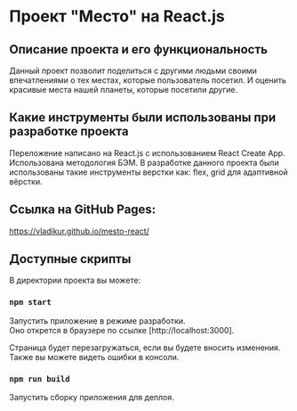 # Проект "Место" на React.js

## Описание проекта и его функциональность
Данный проект позволит поделиться с другими людьми своими впечатлениями о тех местах, которые пользователь посетил. И оценить красивые места нашей планеты, которые посетили другие.

## Какие инструменты были использованы при разработке проекта
Переложение написано на React.js с использованием React Create App. Использована методология БЭМ. В разработке данного проекта были использованы такие инструменты верстки как: flex, grid для адаптивной вёрстки.

## Ссылка на GitHub Pages:
https://vladikur.github.io/mesto-react/


## Доступные скрипты

В директории проекта вы можете:

### `npm start`

Запустить приложение в режиме разработки.\
Оно открется в браузере по ссылке [http://localhost:3000].

Страница будет перезагружаться, если вы будете вносить изменения.\
Также вы можете видеть ошибки в консоли.

### `npm run build`

Запустить сборку приложения для деплоя.
